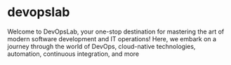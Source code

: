 # devopslab
Welcome to DevOpsLab, your one-stop destination for mastering the art of modern software development and IT operations! Here, we embark on a journey through the world of DevOps, cloud-native technologies, automation, continuous integration, and more
